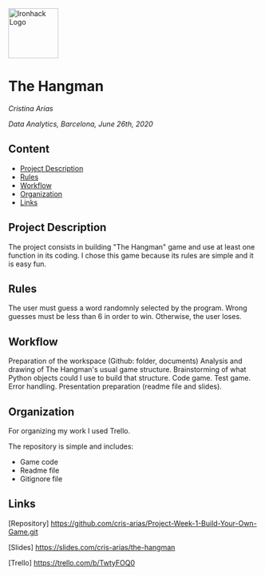<img src="https://bit.ly/2VnXWr2" alt="Ironhack Logo" width="100"/>

# The Hangman
*Cristina Arias*

*Data Analytics, Barcelona, June 26th, 2020*

## Content
- [Project Description](#project-description)
- [Rules](#rules)
- [Workflow](#workflow)
- [Organization](#organization)
- [Links](#links)

## Project Description
The project consists in building "The Hangman" game and use at least one function in its coding. I chose this game because its rules are simple and it is easy fun.

## Rules
The user must guess a word randomnly selected by the program. 
Wrong guesses must be less than 6 in order to win. Otherwise, the user loses. 

## Workflow

Preparation of the workspace (Github: folder, documents)
Analysis and drawing of The Hangman's usual game structure.
Brainstorming of what Python objects could I use to build that structure.
Code game.
Test game.
Error handling.
Presentation preparation (readme file and slides).

## Organization

For organizing my work I used Trello.

The repository is simple and includes:
- Game code
- Readme file
- Gitignore file

## Links

[Repository] https://github.com/cris-arias/Project-Week-1-Build-Your-Own-Game.git 

[Slides] https://slides.com/cris-arias/the-hangman 

[Trello] https://trello.com/b/TwtyFOQ0 

